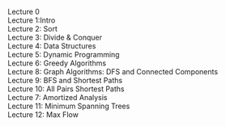 Lecture 0  
Lecture 1:Intro  
Lecture 2: Sort  
Lecture 3: Divide & Conquer  
Lecture 4: Data Structures  
Lecture 5: Dynamic Programming  
Lecture 6: Greedy Algorithms  
Lecture 8: Graph Algorithms: DFS and Connected Components  
Lecture 9: BFS and Shortest Paths  
Lecture 10: All Pairs Shortest Paths  
Lecture 7: Amortized Analysis  
Lecture 11: Minimum Spanning Trees  
Lecture 12: Max Flow  
